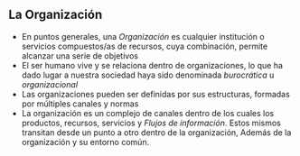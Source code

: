 ## La Organización
- En puntos generales, una *Organización* es cualquier institución o servicios compuestos/as de recursos, cuya combinación, permite alcanzar una serie de objetivos
- El ser humano vive y se relaciona dentro de organizaciones, lo que ha dado lugar a nuestra sociedad haya sido denominada *burocrática* u *organizacional*
- Las organizaciones pueden ser definidas por sus estructuras, formadas por múltiples canales y normas
- La organización es un complejo de canales dentro de los cuales los productos, recursos, servicios y *Flujos de información*. Estos mismos transitan desde un punto a otro dentro de la organización, Además de la organización y su entorno común.